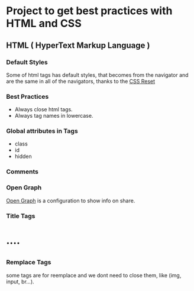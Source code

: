 # Project to get best practices with HTML and CSS

## HTML ( HyperText Markup Language )

### Default Styles

Some of html tags has default styles, that becomes from the navigator and are the same in
all of the navigators, thanks to the [CSS Reset](https://meyerweb.com/eric/tools/css/reset/)

### Best Practices

- Always close html tags.
- Always tag names in lowercase.

### Global attributes in Tags

- class
- id
- hidden

### Comments

<!-- My Comment -->

### Open Graph

[Open Graph](https://ogp.me) is a configuration to show info on share.

### Title Tags

<h1>....<h6>

### Remplace Tags

some tags are for reemplace and we dont need to close them, like (img, input, br...).
